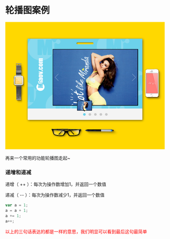# 轮播图案例



![](3/京东幻灯片.jpg)

再来一个常用的功能轮播图走起~



### 递增和递减

递增（ ++ ）：每次为操作数增加1，并返回一个数值 

递减（ -- ）：每次为操作数减少1，并返回一个数值



```javascript
var a = 1;
a = a + 1;
a += 1;
a++;
```

<p style="color:red;">以上的三句话表达的都是一样的意思，我们明显可以看到最后这句最简单</p>



